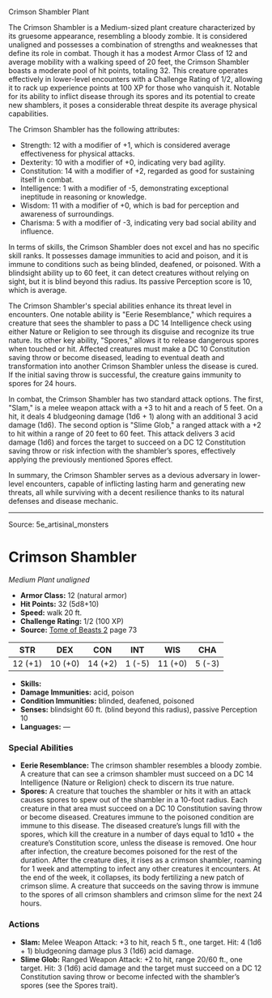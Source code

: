 <MonsterName/>Crimson Shambler</MonsterName>
<CreatureType/>Plant</CreatureType>

<summary>The Crimson Shambler is a Medium-sized plant creature characterized by its gruesome appearance, resembling a bloody zombie. It is considered unaligned and possesses a combination of strengths and weaknesses that define its role in combat. Though it has a modest Armor Class of 12 and average mobility with a walking speed of 20 feet, the Crimson Shambler boasts a moderate pool of hit points, totaling 32. This creature operates effectively in lower-level encounters with a Challenge Rating of 1/2, allowing it to rack up experience points at 100 XP for those who vanquish it. Notable for its ability to inflict disease through its spores and its potential to create new shamblers, it poses a considerable threat despite its average physical capabilities. </summary>

<detail>

The Crimson Shambler has the following attributes: 
- Strength: 12 with a modifier of +1, which is considered average effectiveness for physical attacks.
- Dexterity: 10 with a modifier of +0, indicating very bad agility.
- Constitution: 14 with a modifier of +2, regarded as good for sustaining itself in combat.
- Intelligence: 1 with a modifier of -5, demonstrating exceptional ineptitude in reasoning or knowledge.
- Wisdom: 11 with a modifier of +0, which is bad for perception and awareness of surroundings.
- Charisma: 5 with a modifier of -3, indicating very bad social ability and influence.

In terms of skills, the Crimson Shambler does not excel and has no specific skill ranks. It possesses damage immunities to acid and poison, and it is immune to conditions such as being blinded, deafened, or poisoned. With a blindsight ability up to 60 feet, it can detect creatures without relying on sight, but it is blind beyond this radius. Its passive Perception score is 10, which is average.

The Crimson Shambler's special abilities enhance its threat level in encounters. One notable ability is "Eerie Resemblance," which requires a creature that sees the shambler to pass a DC 14 Intelligence check using either Nature or Religion to see through its disguise and recognize its true nature. Its other key ability, "Spores," allows it to release dangerous spores when touched or hit. Affected creatures must make a DC 10 Constitution saving throw or become diseased, leading to eventual death and transformation into another Crimson Shambler unless the disease is cured. If the initial saving throw is successful, the creature gains immunity to spores for 24 hours.

In combat, the Crimson Shambler has two standard attack options. The first, "Slam," is a melee weapon attack with a +3 to hit and a reach of 5 feet. On a hit, it deals 4 bludgeoning damage (1d6 + 1) along with an additional 3 acid damage (1d6). The second option is "Slime Glob," a ranged attack with a +2 to hit within a range of 20 feet to 60 feet. This attack delivers 3 acid damage (1d6) and forces the target to succeed on a DC 12 Constitution saving throw or risk infection with the shambler’s spores, effectively applying the previously mentioned Spores effect.

In summary, the Crimson Shambler serves as a devious adversary in lower-level encounters, capable of inflicting lasting harm and generating new threats, all while surviving with a decent resilience thanks to its natural defenses and disease mechanic.</detail>



---

Source: 5e_artisinal_monsters

# Crimson Shambler

*Medium* *Plant* *unaligned*

- **Armor Class:** 12 (natural armor)
- **Hit Points:** 32 (5d8+10)
- **Speed:** walk 20 ft.
- **Challenge Rating:** 1/2 (100 XP)
- **Source:** [Tome of Beasts 2](https://koboldpress.com/kpstore/product/tome-of-beasts-2-for-5th-edition) page 73

| STR | DEX | CON | INT | WIS | CHA |
| --- | --- | --- | --- | --- | --- |
| 12 (+1) | 10 (+0) | 14 (+2) | 1 (-5) | 11 (+0) | 5 (-3) |

- **Skills:** 
- **Damage Immunities:** acid, poison
- **Condition Immunities:** blinded, deafened, poisoned
- **Senses:** blindsight 60 ft. (blind beyond this radius), passive Perception 10
- **Languages:** —

### Special Abilities

- **Eerie Resemblance:** The crimson shambler resembles a bloody zombie. A creature that can see a crimson shambler must succeed on a DC 14 Intelligence (Nature or Religion) check to discern its true nature.
- **Spores:** A creature that touches the shambler or hits it with an attack causes spores to spew out of the shambler in a 10-foot radius. Each creature in that area must succeed on a DC 10 Constitution saving throw or become diseased. Creatures immune to the poisoned condition are immune to this disease. The diseased creature’s lungs fill with the spores, which kill the creature in a number of days equal to 1d10 + the creature’s Constitution score, unless the disease is removed. One hour after infection, the creature becomes poisoned for the rest of the duration. After the creature dies, it rises as a crimson shambler, roaming for 1 week and attempting to infect any other creatures it encounters. At the end of the week, it collapses, its body fertilizing a new patch of crimson slime. A creature that succeeds on the saving throw is immune to the spores of all crimson shamblers and crimson slime for the next 24 hours.

### Actions

- **Slam:** Melee Weapon Attack: +3 to hit, reach 5 ft., one target. Hit: 4 (1d6 + 1) bludgeoning damage plus 3 (1d6) acid damage.
- **Slime Glob:** Ranged Weapon Attack: +2 to hit, range 20/60 ft., one target. Hit: 3 (1d6) acid damage and the target must succeed on a DC 12 Constitution saving throw or become infected with the shambler’s spores (see the Spores trait).




